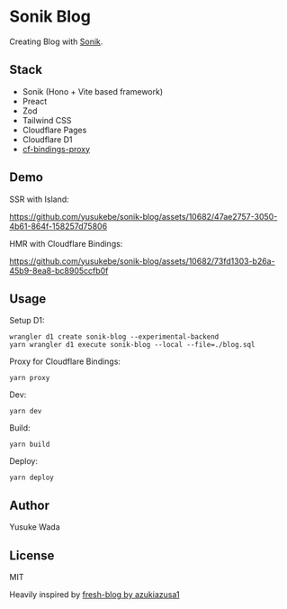 # Sonik Blog

Creating Blog with [Sonik](https://github.com/yusukebe/sonik).

## Stack

* Sonik (Hono + Vite based framework)
* Preact
* Zod
* Tailwind CSS
* Cloudflare Pages
* Cloudflare D1
* [cf-bindings-proxy](https://github.com/james-elicx/cf-bindings-proxy)

## Demo

SSR with Island:

https://github.com/yusukebe/sonik-blog/assets/10682/47ae2757-3050-4b61-864f-158257d75806

HMR with Cloudflare Bindings:

https://github.com/yusukebe/sonik-blog/assets/10682/73fd1303-b26a-45b9-8ea8-bc8905ccfb0f


## Usage

Setup D1:

```
wrangler d1 create sonik-blog --experimental-backend
yarn wrangler d1 execute sonik-blog --local --file=./blog.sql
```

Proxy for Cloudflare Bindings:

```
yarn proxy
```

Dev:

```
yarn dev
```

Build:

```
yarn build
```

Deploy:

```
yarn deploy
```


## Author

Yusuke Wada

## License

MIT

Heavily inspired by [fresh-blog by azukiazusa1](https://github.com/azukiazusa1/fresh-blog)
